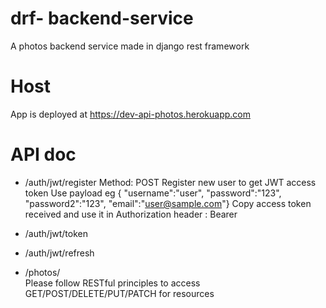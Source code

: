 # drf- backend-service

A photos backend service made in django rest framework


# Host

App is deployed at https://dev-api-photos.herokuapp.com


#	API doc
- /auth/jwt/register 
Method: POST
Register new user to get JWT access token
Use payload eg 
{ "username":"user", "password":"123", "password2":"123", "email":"user@sample.com"}
Copy access token received and use it in Authorization header : Bearer <access token>

- /auth/jwt/token
- /auth/jwt/refresh

- /photos/  
Please follow RESTful principles to access GET/POST/DELETE/PUT/PATCH for resources
